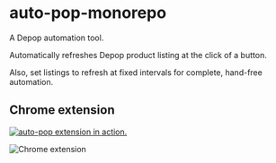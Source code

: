 # auto-pop-monorepo
A Depop automation tool.

Automatically refreshes Depop product listing at the click of a button.

Also, set listings to refresh at fixed intervals for complete, hand-free automation.

## Chrome extension
[![auto-pop extension in action.](https://github.com/ruarim/auto-pop-monorepo/assets/48099261/c3cdebf9-78cc-478d-b19b-d262058aa477)](https://github.com/ruarim/auto-pop-monorepo/assets/48099261/76396309-2135-4143-9c75-fdc8052ea06c)

![Chrome extension](https://github.com/ruarim/auto-pop-monorepo/assets/48099261/c3cdebf9-78cc-478d-b19b-d262058aa477)


